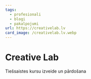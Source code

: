```yaml
---
tags:
  - profesionali
  - blogi
  - pakalpojumi
url: https://creativelab.lv
card_image: /creativelab.lv.webp
---
```


# Creative Lab

Tiešsaistes kursu izveide un pārdošana
